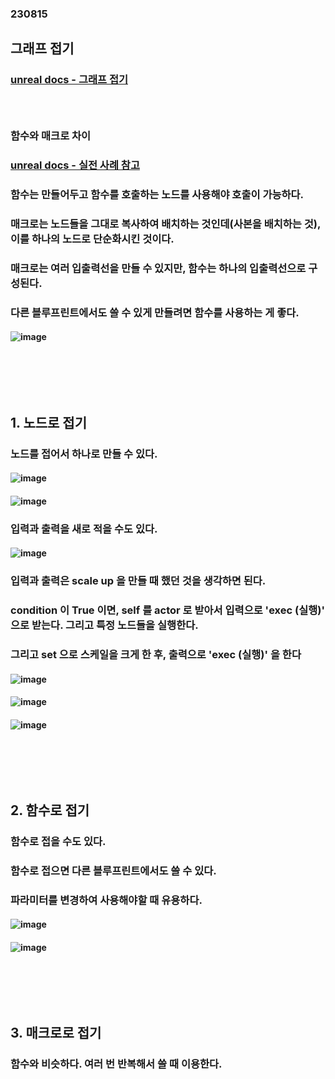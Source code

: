 ### 230815
## 그래프 접기
### [unreal docs - 그래프 접기](https://docs.unrealengine.com/5.2/ko/collapsing-graphs-in-unreal-engine/)
### <br/>
### 함수와 매크로 차이
### [unreal docs - 실전 사례 참고](https://docs.unrealengine.com/5.2/ko/blueprint-best-practices-in-unreal-engine/)
### 함수는 만들어두고 함수를 호출하는 노드를 사용해야 호출이 가능하다.
### 매크로는 노드들을 그대로 복사하여 배치하는 것인데(사본을 배치하는 것), 이를 하나의 노드로 단순화시킨 것이다.
### 매크로는 여러 입출력선을 만들 수 있지만, 함수는 하나의 입출력선으로 구성된다.
### 다른 블루프린트에서도 쓸 수 있게 만들려면 함수를 사용하는 게 좋다.
#### ![image](https://github.com/Shin-jongwhan/unreal_engine/assets/62974484/57972705-9e6b-484d-a462-ce9fd20822af)
### <br/><br/><br/>

## 1. 노드로 접기
### 노드를 접어서 하나로 만들 수 있다.
#### ![image](https://github.com/Shin-jongwhan/unreal_engine/assets/62974484/22d46d13-6d62-4ee8-b85d-3fdadf8b3c02)
#### ![image](https://github.com/Shin-jongwhan/unreal_engine/assets/62974484/6613daee-5aee-4c41-9f83-762ce3023116)
### 입력과 출력을 새로 적을 수도 있다.
#### ![image](https://github.com/Shin-jongwhan/unreal_engine/assets/62974484/ee4a1db3-f155-43bc-9a12-76c6a22a30b0)
### 입력과 출력은 scale up 을 만들 때 했던 것을 생각하면 된다.
### condition 이 True 이면, self 를 actor 로 받아서 입력으로 'exec (실행)' 으로 받는다. 그리고 특정 노드들을 실행한다.
### 그리고 set 으로 스케일을 크게 한 후, 출력으로 'exec (실행)' 을 한다
#### ![image](https://github.com/Shin-jongwhan/unreal_engine/assets/62974484/c96d72e3-948a-4ba0-ba38-ee07d7dbf586)
#### ![image](https://github.com/Shin-jongwhan/unreal_engine/assets/62974484/7d6ecfbc-c1ec-4cee-b15e-e8ad0dca622b)
#### ![image](https://github.com/Shin-jongwhan/unreal_engine/assets/62974484/5ea40d82-d4d3-4b6f-b821-c2ee6233d14d)
### <br/><br/><br/>

## 2. 함수로 접기
### 함수로 접을 수도 있다.
### 함수로 접으면 다른 블루프린트에서도 쓸 수 있다.
### 파라미터를 변경하여 사용해야할 때 유용하다.
#### ![image](https://github.com/Shin-jongwhan/unreal_engine/assets/62974484/78219205-7ec8-4335-931d-df4534d03cbe)
#### ![image](https://github.com/Shin-jongwhan/unreal_engine/assets/62974484/031b0c24-ffd1-42de-bb7f-1dbcd9a6fd1f)
### <br/><br/><br/>

## 3. 매크로로 접기
### 함수와 비슷하다. 여러 번 반복해서 쓸 때 이용한다.
